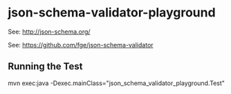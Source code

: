 # json-schema-validator-playground

See: http://json-schema.org/

See: https://github.com/fge/json-schema-validator

## Running the Test 

mvn exec:java -Dexec.mainClass="json_schema_validator_playground.Test"

